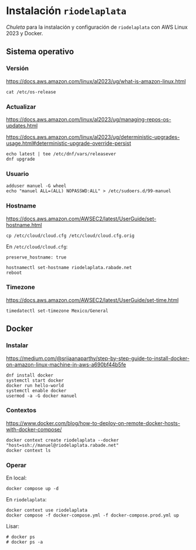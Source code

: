 # Instalación `riodelaplata`

_Chuleta_ para la instalación y configuración de `riodelaplata` con AWS Linux 2023 y Docker.

## Sistema operativo

### Versión

https://docs.aws.amazon.com/linux/al2023/ug/what-is-amazon-linux.html

```
cat /etc/os-release
```

### Actualizar

https://docs.aws.amazon.com/linux/al2023/ug/managing-repos-os-updates.html

https://docs.aws.amazon.com/linux/al2023/ug/deterministic-upgrades-usage.html#deterministic-upgrade-override-persist

```
echo latest | tee /etc/dnf/vars/releasever
dnf upgrade
```

### Usuario

```
adduser manuel -G wheel
echo "manuel ALL=(ALL) NOPASSWD:ALL" > /etc/sudoers.d/99-manuel
```

### Hostname

https://docs.aws.amazon.com/AWSEC2/latest/UserGuide/set-hostname.html

```
cp /etc/cloud/cloud.cfg /etc/cloud/cloud.cfg.orig
```

En `/etc/cloud/cloud.cfg`:

```
preserve_hostname: true
```

```
hostnamectl set-hostname riodelaplata.rabade.net
reboot
```

### Timezone

https://docs.aws.amazon.com/AWSEC2/latest/UserGuide/set-time.html

```
timedatectl set-timezone Mexico/General
```

## Docker

### Instalar

https://medium.com/@srijaanaparthy/step-by-step-guide-to-install-docker-on-amazon-linux-machine-in-aws-a690bf44b5fe


```
dnf install docker
systemctl start docker
docker run hello-world
systemctl enable docker
usermod -a -G docker manuel
```

### Contextos

https://www.docker.com/blog/how-to-deploy-on-remote-docker-hosts-with-docker-compose/

```
docker context create riodelaplata --docker "host=ssh://manuel@riodelaplata.rabade.net"
docker context ls
```

### Operar

En local:

```
docker compose up -d
```

En `riodelaplata`:

```
docker context use riodelaplata
docker compose -f docker-compose.yml -f docker-compose.prod.yml up
```

Lisar:

```
# docker ps
# docker ps -a
```
